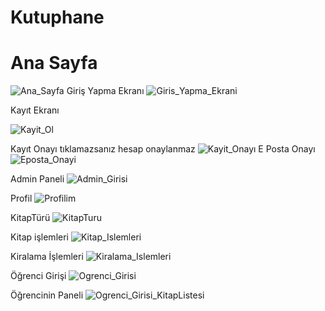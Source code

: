 # Kutuphane
# Ana Sayfa
![Ana_Sayfa](https://github.com/acareyyup/Kutuphane/assets/100216722/364dd511-a348-4677-ad2e-401aef441bd8)
Giriş Yapma Ekranı
![Giris_Yapma_Ekrani](https://github.com/acareyyup/Kutuphane/assets/100216722/cb581a50-5e99-49cd-8f96-032690416961)

Kayıt Ekranı

![Kayit_Ol](https://github.com/acareyyup/Kutuphane/assets/100216722/e36585e2-bb7f-4b93-a55e-8936a37f9e8d)

Kayıt Onayı tıklamazsanız hesap onaylanmaz
![Kayit_Onayı](https://github.com/acareyyup/Kutuphane/assets/100216722/86e8a2ba-b5fe-487f-b58b-b758bedb4952)
E Posta Onayı
![Eposta_Onayi](https://github.com/acareyyup/Kutuphane/assets/100216722/52f39ba1-8aa8-4828-b063-ad1477b18ab8)

Admin Paneli
![Admin_Girisi](https://github.com/acareyyup/Kutuphane/assets/100216722/57d62a05-835d-4944-9419-a36472396178)

Profil
![Profilim](https://github.com/acareyyup/Kutuphane/assets/100216722/b38913fc-ca6e-4a0b-9d1c-089008cd7afd)

KitapTürü
![KitapTuru](https://github.com/acareyyup/Kutuphane/assets/100216722/22f53bb6-744b-49cf-8665-0f219faa04fe)

Kitap işlemleri
![Kitap_Islemleri](https://github.com/acareyyup/Kutuphane/assets/100216722/2399d132-5a35-45fe-be6c-56a969a13bad)

Kiralama İşlemleri
![Kiralama_Islemleri](https://github.com/acareyyup/Kutuphane/assets/100216722/0b78657c-eb3b-461c-9e30-21c7e9f2fdba)

Öğrenci Girişi
![Ogrenci_Girisi](https://github.com/acareyyup/Kutuphane/assets/100216722/041aa07d-e41d-4cf9-aa59-70590a8748a2)

Öğrencinin Paneli
![Ogrenci_Girisi_KitapListesi](https://github.com/acareyyup/Kutuphane/assets/100216722/c7080d2f-9a09-41a3-a99a-fd7e1985e411)



